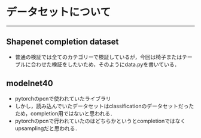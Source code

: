 # データセットについて

---

## Shapenet completion dataset
- 普通の検証では全てのカテゴリーで検証しているが，今回は椅子またはテーブルに合わせた検証をしたいため，そのようにdata.pyを書いている．

## modelnet40
- pytorchのpcnで使われていたライブラリ
- しかし，読み込んでいたデータセットはclassificationのデータセットだったため，completion用ではないと思われる．
- pytorchのpcnで行われていたのはどちらかというとcompletionではなくupsamplingだと思われる．